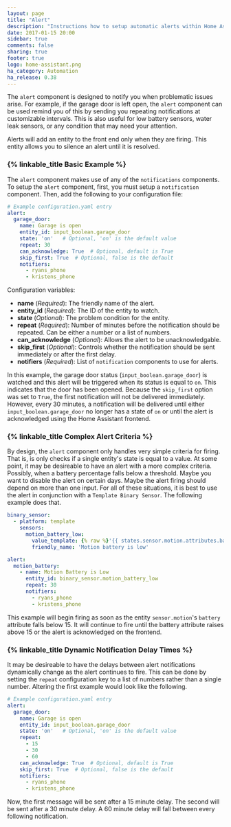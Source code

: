 ```yaml
---
layout: page
title: "Alert"
description: "Instructions how to setup automatic alerts within Home Assistant."
date: 2017-01-15 20:00
sidebar: true
comments: false
sharing: true
footer: true
logo: home-assistant.png
ha_category: Automation
ha_release: 0.38
---
```


The `alert` component is designed to notify you when problematic issues arise.
For example, if the garage door is left open, the `alert` component can be
used remind you of this by sending you repeating notifications at customizable
intervals. This is also useful for low battery sensors, water leak sensors,
or any condition that may need your attention.

Alerts will add an entity to the front end only when they are firing. This
entity allows you to silence an alert until it is resolved.

### {% linkable_title Basic Example %}

The `alert` component makes use of any of the `notifications` components.
To setup the `alert` component, first, you must setup a `notification`
component. Then, add the following to your configuration file:

```yaml
# Example configuration.yaml entry
alert:
  garage_door:
    name: Garage is open
    entity_id: input_boolean.garage_door
    state: 'on'   # Optional, 'on' is the default value
    repeat: 30
    can_acknowledge: True  # Optional, default is True
    skip_first: True  # Optional, false is the default
    notifiers:
      - ryans_phone
      - kristens_phone
```
Configuration variables:

- **name** (*Required*): The friendly name of the alert.
- **entity_id** (*Required*): The ID of the entity to watch.
- **state** (*Optional*): The problem condition for the entity.
- **repeat** (*Required*): Number of minutes before the notification should be repeated. Can be either a number or a list of numbers.
- **can_acknowledge** (*Optional*): Allows the alert to be unacknowledgable.
- **skip_first** (*Optional*): Controls whether the notification should be sent immediately or after the first delay.
- **notifiers** (*Required*): List of `notification` components to use for alerts.

In this example, the garage door status (`input_boolean.garage_door`) is
watched and this alert will be triggered when its status is equal to `on`.
This indicates that the door has been opened. Because the `skip_first`
option was set to `True`, the first notification will not be delivered
immediately. However, every 30 minutes, a notification will be delivered until
either `input_boolean.garage_door` no longer has a state of `on` or until the
alert is acknowledged using the Home Assistant frontend.

### {% linkable_title Complex Alert Criteria %}

By design, the `alert` component only handles very simple criteria for firing.
That is, is only checks if a single entity's state is equal to a value. At some
point, it may be desireable to have an alert with a more complex criteria.
Possibly, when a battery percentage falls below a threshold. Maybe you want to
disable the alert on certain days. Maybe the alert firing should depend on more
than one input. For all of these situations, it is best to use the alert in
conjunction with a `Template Binary Sensor`. The following example does that.

```yaml
binary_sensor:
  - platform: template
    sensors:
      motion_battery_low:
        value_template: {% raw %}'{{ states.sensor.motion.attributes.battery < 15 }}'{% endraw %}
        friendly_name: 'Motion battery is low'

alert:
  motion_battery:
    - name: Motion Battery is Low
      entity_id: binary_sensor.motion_battery_low
      repeat: 30
      notifiers:
        - ryans_phone
        - kristens_phone
```

This example will begin firing as soon as the entity `sensor.motion`'s
`battery` attribute falls below 15. It will continue to fire until the battery
attribute raises above 15 or the alert is acknowledged on the frontend.

### {% linkable_title Dynamic Notification Delay Times %}

It may be desireable to have the delays between alert notifications dynamically
change as the alert continues to fire. This can be done by setting the `repeat`
configuration key to a list of numbers rather than a single number. Altering
the first example would look like the following.

```yaml
# Example configuration.yaml entry
alert:
  garage_door:
    name: Garage is open
    entity_id: input_boolean.garage_door
    state: 'on'   # Optional, 'on' is the default value
    repeat:
      - 15
      - 30
      - 60
    can_acknowledge: True  # Optional, default is True
    skip_first: True  # Optional, false is the default
    notifiers:
      - ryans_phone
      - kristens_phone
```

Now, the first message will be sent after a 15 minute delay. The second will be
sent after a 30 minute delay. A 60 minute delay will fall between every
following notification.
